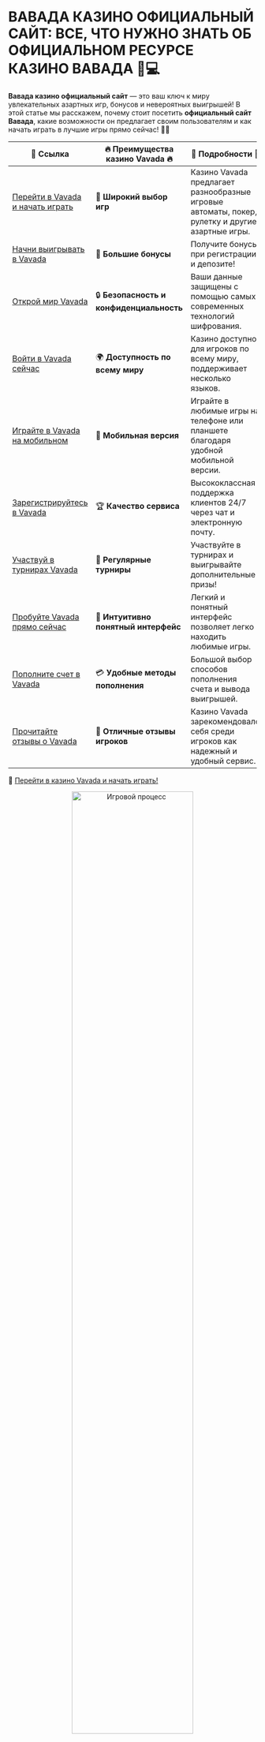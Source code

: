# ВАВАДА КАЗИНО ОФИЦИАЛЬНЫЙ САЙТ: ВСЕ, ЧТО НУЖНО ЗНАТЬ ОБ ОФИЦИАЛЬНОМ РЕСУРСЕ КАЗИНО ВАВАДА 🎰💻

**Вавада казино официальный сайт** — это ваш ключ к миру увлекательных азартных игр, бонусов и невероятных выигрышей! В этой статье мы расскажем, почему стоит посетить **официальный сайт Вавада**, какие возможности он предлагает своим пользователям и как начать играть в лучшие игры прямо сейчас! 🚀💸

| 🔗 **Ссылка**                                         | 🔥 **Преимущества казино Vavada** 🔥  | 🌟 **Подробности** 🌟 |
|-----------------------------------------------------|-------------------------------------|----------------------|
| [Перейти в Vavada и начать играть](https://vavadapartner.pro/?promo=ea5c9275-6854-4505-94fc-95ab18221945-linkb2) | 🎰 **Широкий выбор игр**           | Казино Vavada предлагает разнообразные игровые автоматы, покер, рулетку и другие азартные игры. |
| [Начни выигрывать в Vavada](https://vavadapartner.pro/?promo=ea5c9275-6854-4505-94fc-95ab18221945-linkb2) | 💸 **Большие бонусы**              | Получите бонусы при регистрации и депозите! |
| [Открой мир Vavada](https://vavadapartner.pro/?promo=ea5c9275-6854-4505-94fc-95ab18221945-linkb2) | 🔒 **Безопасность и конфиденциальность** | Ваши данные защищены с помощью самых современных технологий шифрования. |
| [Войти в Vavada сейчас](https://vavadapartner.pro/?promo=ea5c9275-6854-4505-94fc-95ab18221945-linkb2) | 🌍 **Доступность по всему миру**    | Казино доступно для игроков по всему миру, поддерживает несколько языков. |
| [Играйте в Vavada на мобильном](https://vavadapartner.pro/?promo=ea5c9275-6854-4505-94fc-95ab18221945-linkb2) | 📱 **Мобильная версия**            | Играйте в любимые игры на телефоне или планшете благодаря удобной мобильной версии. |
| [Зарегистрируйтесь в Vavada](https://vavadapartner.pro/?promo=ea5c9275-6854-4505-94fc-95ab18221945-linkb2) | 🏆 **Качество сервиса**            | Высококлассная поддержка клиентов 24/7 через чат и электронную почту. |
| [Участвуй в турнирах Vavada](https://vavadapartner.pro/?promo=ea5c9275-6854-4505-94fc-95ab18221945-linkb2) | 🎉 **Регулярные турниры**          | Участвуйте в турнирах и выигрывайте дополнительные призы! |
| [Пробуйте Vavada прямо сейчас](https://vavadapartner.pro/?promo=ea5c9275-6854-4505-94fc-95ab18221945-linkb2) | 🎯 **Интуитивно понятный интерфейс** | Легкий и понятный интерфейс позволяет легко находить любимые игры. |
| [Пополните счет в Vavada](https://vavadapartner.pro/?promo=ea5c9275-6854-4505-94fc-95ab18221945-linkb2) | 💳 **Удобные методы пополнения**   | Большой выбор способов пополнения счета и вывода выигрышей. |
| [Прочитайте отзывы о Vavada](https://vavadapartner.pro/?promo=ea5c9275-6854-4505-94fc-95ab18221945-linkb2) | 💬 **Отличные отзывы игроков**     | Казино Vavada зарекомендовало себя среди игроков как надежный и удобный сервис. |

🔗 [Перейти в казино Vavada и начать играть!](https://vavadapartner.pro/?promo=ea5c9275-6854-4505-94fc-95ab18221945-linkb2)

<div align="center"> <img src="https://i.pinimg.com/originals/1d/b3/25/1db325483acbe642c6d4e6fdd73a4988.gif" alt="Игровой процесс" width="70%"> </div>
---

![Вавада казино официальный сайт](https://sro-opus.ru/top/zwezodlu/img104850.jpg)

## ЗАЧЕМ ПЕРЕЙТИ НА ОФИЦИАЛЬНЫЙ САЙТ ВАВАДА? 🌐

**Официальный сайт Вавада** — это основная точка доступа к онлайн-казино, где игроки могут найти все необходимое для комфортной игры: от популярных слотов до настольных игр и спортивных ставок. Вот почему стоит зарегистрироваться на сайте **Вавада**:
- **Огромный выбор игр**: слоты, рулетка, покер, ставки на спорт и многое другое.
- **Щедрые бонусы и акции**: получайте бонусы за регистрацию, депозиты и участие в акциях.
- **Безопасность и защита**: сайт использует современные технологии для защиты данных пользователей.
- **Удобные способы оплаты**: пополнение счета и вывод средств через проверенные и безопасные системы.

## КАК ПЕРЕЙТИ НА ОФИЦИАЛЬНЫЙ САЙТ ВАВАДА? 📲

### 1. ПОСЕТИТЕ ОФИЦИАЛЬНЫЙ АДРЕС ВАВАДА 💻
Для того чтобы попасть на **официальный сайт Вавада**, просто введите в адресной строке вашего браузера **www.vavada.com**. Это основной и официальный домен, с которого можно получить доступ ко всем функциям казино.

### 2. ВОЙДИТЕ В СВОЙ АККАУНТ 🔑
Если у вас уже есть аккаунт в **Вавада**, просто введите свой логин и пароль, чтобы начать играть. Если же вы новичок, зарегистрируйтесь — это займет всего пару минут.

### 3. ИГРАЙТЕ В ЛЮБИМЫЕ ИГРЫ 🎮
После того как вы вошли в свой аккаунт, вы сможете наслаждаться всеми играми, которые предлагает **Вавада**: слоты, настольные игры, рулетка, покер и ставки на спорт.

## ПРЕИМУЩЕСТВА ОФИЦИАЛЬНОГО САЙТА ВАВАДА 💎

### 1. ШИРОКИЙ ВЫБОР ИГР 🎰
На **официальном сайте Вавада** представлено более 500 азартных игр, включая популярные игровые автоматы, рулетку, покер и даже раздел с live-играми, где можно играть с реальными дилерами.

### 2. БОНУСЫ И АКЦИИ 💰
**Вавада** предлагает своим новым и постоянным игрокам щедрые бонусы и регулярные акции. Зарегистрировавшись, вы получите приветственный бонус, а также сможете участвовать в различных турнирах и получать фриспины для игры в слоты.

### 3. УДОБСТВО И НЕТЕХНИЧЕСКИХ ПРОБЛЕМ ⚙️
Официальный сайт **Вавада** обладает простым и интуитивно понятным интерфейсом. Даже если вы новичок в онлайн-казино, вы легко найдете нужные разделы и сможете приступить к игре без лишних сложностей.

### 4. БЕЗОПАСНОСТЬ И ЗАЩИТА 🔒
Сайт **Вавада** использует современную систему шифрования данных, что гарантирует полную безопасность ваших транзакций и персональных данных. Все финансовые операции проходят через проверенные платёжные системы.

### 5. ДОСТУП К МОБИЛЬНОЙ ВЕРСИИ И ПРИЛОЖЕНИЮ 📱
Для удобства игроков **Вавада** предоставляет мобильную версию сайта, которая адаптирована для смартфонов и планшетов. Также доступно мобильное приложение для Android и iOS, которое позволяет играть в любое время и в любом месте.

## РЕГУЛЯРНЫЕ ОБНОВЛЕНИЯ И ПОДДЕРЖКА 📢

**Вавада** регулярно обновляет свой сайт, улучшая функциональность и добавляя новые игры. Также всегда доступна служба поддержки, которая поможет вам решить любые проблемы с аккаунтом или транзакциями.

## ПОПУЛЯРНЫЕ РАЗДЕЛЫ НА ОФИЦИАЛЬНОМ САЙТЕ ВАВАДА 🔥

### 1. **Игры** 🎮
Здесь собраны все игровые автоматы, рулетки, покер, баккара и многое другое. Все игры от ведущих производителей со всего мира.

### 2. **Бонусы** 🎁
Раздел с актуальными акциями и бонусами для новых и постоянных игроков. Участвуйте в турнирах и получайте фриспины и другие призы.

### 3. **Ставки на спорт** ⚽
Ставьте на любимые виды спорта, следите за матчами в реальном времени и выигрывайте.

### 4. **Касса** 💳
Быстрое пополнение счета и вывод выигрышей через множество способов оплаты.

### 5. **Личный кабинет** 🛠️
Управляйте своим аккаунтом, настройками безопасности и следите за активностью на сайте.

## РЕКОМЕНДАЦИИ ПО ИГРЕ НА ОФИЦИАЛЬНОМ САЙТЕ ВАВАДА 📑

- **Регулярно проверяйте акции**. В **Вавада** всегда есть новые бонусы и акции, которые помогают вам получить больше при игре.
- **Используйте мобильную версию**. Если вы хотите играть в казино на ходу, используйте мобильное приложение или мобильную версию сайта.
- **Ответственно подходите к ставкам**. Устанавливайте лимиты на депозит и время игры, чтобы азарт не вышел из-под контроля.

## ИТОГИ 💡

**Вавада казино официальный сайт** — это место, где начинаются ваши выигрышные моменты. Доступ к огромному выбору игр, удобная регистрация, щедрые бонусы и безопасные транзакции — все это ждет вас на официальном сайте **Вавада**. Играйте и выигрывайте прямо сейчас! 🎉🎰

**Переходите на официальный сайт Вавада и начните выигрывать прямо сейчас!** 💰🎉
